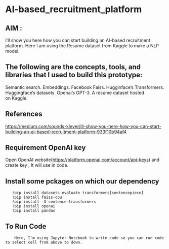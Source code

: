 # AI-based_recruitment_platform
## AIM : 
 I’ll show you here how you can start building an AI-based recruitment platform. Here I am using the Resume dataset from Kaggle to make a NLP model.

## The following are the concepts, tools, and libraries that I used to build this prototype:
Semantic search.
Embeddings.
Facebook Faiss.
Hugginface’s Transformers.
Huggingface’s datasets.
Openai’s GPT-3.
A resume dataset hosted on Kaggle.

## References
   https://medium.com/sounds-klever/ill-show-you-here-how-you-can-start-building-an-ai-based-recruitment-platform-933f10b94af4

## Requirement OpenAI key
Open OpenAI website(https://platform.openai.com/account/api-keys) and create key , It will use in code.

## Install some pckages on which our dependency

       !pip install datasets evaluate transformers[sentencepiece]
       !pip install faiss-cpu
       !pip install -U sentence-transformers
       !pip install openai
       !pip install pandas
 
## To Run Code 
        Here, I'm using Jupyter Notebook to write code so you can run code to select cell from above to down.
